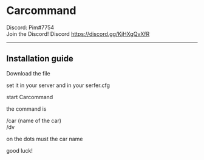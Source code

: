 # Carcommand

Discord: Pim#7754       
Join the Discord!
Discord https://discord.gg/KjHXgQvXfR

--------------------------------------------------------
## Installation guide

Download the file

set it in your server
and in your serfer.cfg

start Carcommand

the command is 

/car (name of the car)                                                      
/dv

on the dots must the car name

good luck!
